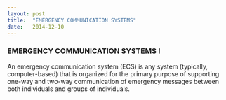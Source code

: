 ```yaml
---
layout: post
title:  "EMERGENCY COMMUNICATION SYSTEMS"
date:   2014-12-10
---
```


<p class="intro">
<h3>EMERGENCY COMMUNICATION SYSTEMS !  </h3>
	<p>
		<span class="dropcap">A</span>n emergency communication system (ECS) is any system (typically, computer-based) that is organized for the primary purpose of supporting one-way and two-way communication of emergency messages between both individuals and groups of individuals.
	</p>
	</p>
